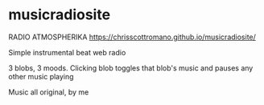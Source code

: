 # musicradiosite

RADIO ATMOSPHERIKA
https://chrisscottromano.github.io/musicradiosite/

Simple instrumental beat web radio

3 blobs, 3 moods. Clicking blob toggles that blob's music and pauses any other music playing

Music all original, by me
